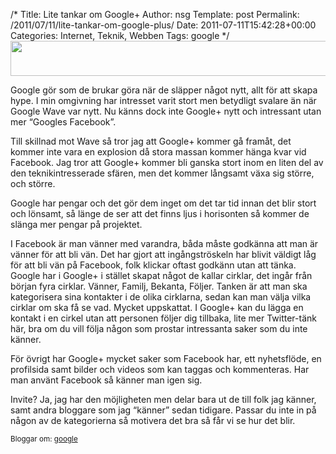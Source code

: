 /*
 Title: Lite tankar om Google+
 Author: nsg
 Template: post
 Permalink: /2011/07/11/lite-tankar-om-google-plus/
 Date: 2011-07-11T15:42:28+00:00
 Categories: Internet, Teknik, Webben
 Tags: google
*/
[<img class="aligncenter size-full wp-image-1045" title="google-plus" src="http://nsg.cc/wp-content/uploads/2011/07/google-plus.png" alt="" width="775" height="56" />][1]

Google gör som de brukar göra när de släpper något nytt, allt för att skapa hype. I min omgivning har intresset varit stort men betydligt svalare än när Google Wave var nytt. Nu känns dock inte Google+ nytt och intressant utan mer &#8220;Googles Facebook&#8221;.

Till skillnad mot Wave så tror jag att Google+ kommer gå framåt, det kommer inte vara en explosion då stora massan kommer hänga kvar vid Facebook. Jag tror att Google+ kommer bli ganska stort inom en liten del av den teknikintresserade sfären, men det kommer långsamt växa sig större, och större.

Google har pengar och det gör dem inget om det tar tid innan det blir stort och lönsamt, så länge de ser att det finns ljus i horisonten så kommer de slänga mer pengar på projektet.

I Facebook är man vänner med varandra, båda måste godkänna att man är vänner för att bli vän. Det har gjort att ingångströskeln har blivit väldigt låg för att bli vän på Facebook, folk klickar oftast godkänn utan att tänka. Google har i Google+ i stället skapat något de kallar cirklar, det ingår från början fyra cirklar. Vänner, Familj, Bekanta, Följer. Tanken är att man ska kategorisera sina kontakter i de olika cirklarna, sedan kan man välja vilka cirklar om ska få se vad. Mycket uppskattat. I Google+ kan du lägga en kontakt i en cirkel utan att personen följer dig tillbaka, lite mer Twitter-tänk här, bra om du vill följa någon som prostar intressanta saker som du inte känner.

För övrigt har Google+ mycket saker som Facebook har, ett nyhetsflöde, en profilsida samt bilder och videos som kan taggas och kommenteras. Har man använt Facebook så känner man igen sig.

Invite? Ja, jag har den möjligheten men delar bara ut de till folk jag känner, samt andra bloggare som jag &#8220;känner&#8221; sedan tidigare. Passar du inte in på någon av de kategorierna så motivera det bra så får vi se hur det blir.

<small> <p class='technorati-tags'>
  Bloggar om: <a class='technorati-link' href='http://bloggar.se/om/google' rel='tag' target='_self'>google</a>
</p></small>

 [1]: http://nsg.cc/wp-content/uploads/2011/07/google-plus.png